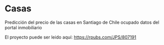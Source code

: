 # Casas
Predicción del precio de las casas en Santiago de Chile ocupado datos del portal inmobiliario

El proyecto puede ser leido aquí: https://rpubs.com/JPS/807191
